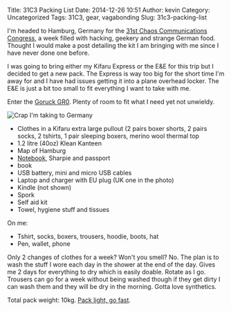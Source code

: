 Title: 31C3 Packing List
Date: 2014-12-26 10:51
Author: kevin
Category: Uncategorized
Tags: 31C3, gear, vagabonding
Slug: 31c3-packing-list

I'm headed to Hamburg, Germany for the [31st Chaos Communications
Congress](https://events.ccc.de/congress/2014/wiki/Main_Page), a week
filled with hacking, geekery and strange German food. Thought I would
make a post detailing the kit I am bringing with me since I have never
done one before.

I was going to bring either my Kifaru Express or the E&E for this trip
but I decided to get a new pack. The Express is way too big for the
short time I'm away for and I have had issues getting it into a plane
overhead locker. The E&E is just a bit too small to fit everything I
want to take with me.

Enter the [Goruck GR0](http://www.goruck.com/en/gr0). Plenty of room to
fit what I need yet not unwieldy.

![Crap I'm taking to Germany](/images/2014/12/26/31c3-packing-list.jpg)

-   Clothes in a Kifaru extra large pullout (2 pairs boxer shorts, 2
    pairs socks, 2 tshirts, 1 pair sleeping boxers, merino wool thermal
    top
-   1.2 litre (40oz) Klean Kanteen
-   Map of Hamburg
-   [Notebook](http://kevinisageek.org/2014/05/10/i-comissioned-a-field-notes-leather-notebook-cover/ "I comissioned a Field Notes leather notebook cover"),
    Sharpie and passport
-   book
-   USB battery, mini and micro USB cables
-   Laptop and charger with EU plug (UK one in the photo)
-   Kindle (not shown)
-   Spork
-   Self aid kit
-   Towel, hygiene stuff and tissues

On me:

-   Tshirt, socks, boxers, trousers, hoodie, boots, hat
-   Pen, wallet, phone

Only 2 changes of clothes for a week? Won't you smell? No. The plan is
to wash the stuff I wore each day in the shower at the end of the day.
Gives me 2 days for everything to dry which is easily doable. Rotate as
I go. Trousers can go for a week without being washed though if they get
dirty I can wash them and they will be dry in the morning. Gotta love
synthetics.

Total pack weight: 10kg. [Pack light, go
fast](http://packlite.tumblr.com/).
